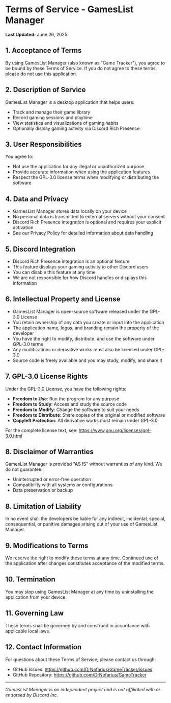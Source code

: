 # Terms of Service - GamesList Manager

**Last Updated:** June 26, 2025

## 1. Acceptance of Terms

By using GamesList Manager (also known as "Game Tracker"), you agree to be bound by these Terms of Service. If you do not agree to these terms, please do not use this application.

## 2. Description of Service

GamesList Manager is a desktop application that helps users:
- Track and manage their game library
- Record gaming sessions and playtime
- View statistics and visualizations of gaming habits
- Optionally display gaming activity via Discord Rich Presence

## 3. User Responsibilities

You agree to:
- Not use the application for any illegal or unauthorized purpose
- Provide accurate information when using the application features
- Respect the GPL-3.0 license terms when modifying or distributing the software

## 4. Data and Privacy

- GamesList Manager stores data locally on your device
- No personal data is transmitted to external servers without your consent
- Discord Rich Presence integration is optional and requires your explicit activation
- See our Privacy Policy for detailed information about data handling

## 5. Discord Integration

- Discord Rich Presence integration is an optional feature
- This feature displays your gaming activity to other Discord users
- You can disable this feature at any time
- We are not responsible for how Discord handles or displays this information

## 6. Intellectual Property and License

- GamesList Manager is open-source software released under the GPL-3.0 License
- You retain ownership of any data you create or input into the application
- The application name, logos, and branding remain the property of the developer
- You have the right to modify, distribute, and use the software under GPL-3.0 terms
- Any modifications or derivative works must also be licensed under GPL-3.0
- Source code is freely available and you may study, modify, and share it

## 7. GPL-3.0 License Rights

Under the GPL-3.0 License, you have the following rights:
- **Freedom to Use**: Run the program for any purpose
- **Freedom to Study**: Access and study the source code
- **Freedom to Modify**: Change the software to suit your needs
- **Freedom to Distribute**: Share copies of the original or modified software
- **Copyleft Protection**: All derivative works must remain under GPL-3.0

For the complete license text, see: https://www.gnu.org/licenses/gpl-3.0.html

## 8. Disclaimer of Warranties

GamesList Manager is provided "AS IS" without warranties of any kind. We do not guarantee:
- Uninterrupted or error-free operation
- Compatibility with all systems or configurations
- Data preservation or backup

## 8. Limitation of Liability

In no event shall the developers be liable for any indirect, incidental, special, consequential, or punitive damages arising out of your use of GamesList Manager.

## 9. Modifications to Terms

We reserve the right to modify these terms at any time. Continued use of the application after changes constitutes acceptance of the modified terms.

## 10. Termination

You may stop using GamesList Manager at any time by uninstalling the application from your device.

## 11. Governing Law

These terms shall be governed by and construed in accordance with applicable local laws.

## 12. Contact Information

For questions about these Terms of Service, please contact us through:
- GitHub Issues: https://github.com/DrNefarius/GameTracker/issues
- GitHub Repository: https://github.com/DrNefarius/GameTracker

---

*GamesList Manager is an independent project and is not affiliated with or endorsed by Discord Inc.* 